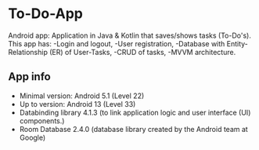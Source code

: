 # To-Do-App
 Android app: Application in Java &amp; Kotlin that saves/shows tasks (To-Do's). This app has:
-Login and logout, 
-User registration, 
-Database with Entity-Relationship (ER) of User-Tasks, 
-CRUD of tasks, 
-MVVM architecture.

## App info
* Minimal version: Android 5.1 (Level 22)
* Up to version: Android 13 (Level 33)
* Databinding library 4.1.3 (to link application logic and user interface (UI) components.)
* Room Database 2.4.0 (database library created by the Android team at Google)
